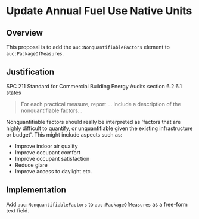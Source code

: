 # Update Annual Fuel Use Native Units

## Overview

This proposal is to add the `auc:NonquantifiableFactors` element to `auc:PackageOfMeasures`.

## Justification

SPC 211 Standard for Commercial Building Energy Audits section 6.2.6.1 states

> For each practical measure, report ... Include a description of the nonquantifiable factors...

Nonquantifiable factors should really be interpreted as 'factors that are highly difficult to quantify, or unquantifiable given the existing infrastructure or budget'. This might include aspects such as:

- Improve indoor air quality
- Improve occupant comfort
- Improve occupant satisfaction
- Reduce glare
- Improve access to daylight
  etc.

## Implementation

Add `auc:NonquantifiableFactors` to `auc:PackageOfMeasures` as a free-form text field.
